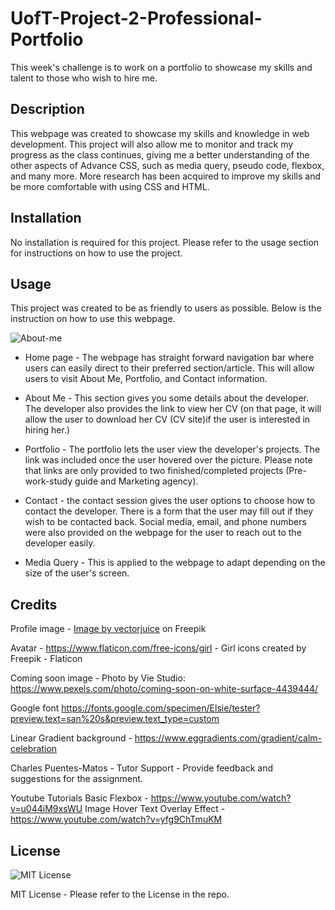 # UofT-Project-2-Professional-Portfolio

This week's challenge is to work on a portfolio to showcase my skills and talent to those who wish to hire me.

## Description

This webpage was created to showcase my skills and knowledge in web development. This project will also allow me to monitor and track my progress as the class continues, giving me a better understanding of the other aspects of Advance CSS, such as media query, pseudo code, flexbox, and many more. More research has been acquired to improve my skills and be more comfortable with using CSS and HTML.

## Installation

No installation is required for this project. Please refer to the usage section for instructions on how to use the project.

## Usage

This project was created to be as friendly to users as possible. Below is the instruction on how to use this webpage.

![About-me](https://github.com/KitSarmiento/Professional-Portfolio/assets/135483936/a9fc8164-b192-4c8e-81d2-79f7dd960bf4)

- Home page - The webpage has straight forward navigation bar where users can easily direct to their preferred section/article. This will allow users to visit About Me, Portfolio, and Contact information.

- About Me - This section gives you some details about the developer. The developer also provides the link to view her CV (on that page, it will allow the user to download her CV (CV site)if the user is interested in hiring her.)

- Portfolio - The portfolio lets the user view the developer's projects. The link was included once the user hovered over the picture. Please note that links are only provided to two finished/completed projects (Pre-work-study guide and Marketing agency).

- Contact - the contact session gives the user options to choose how to contact the developer. There is a form that the user may fill out if they wish to be contacted back. Social media, email, and phone numbers were also provided on the webpage for the user to reach out to the developer easily.

- Media Query - This is applied to the webpage to adapt depending on the size of the user's screen.

## Credits

Profile image - <a href="https://www.freepik.com/free-vector/css-html-programming-languages-computer-programming-coding-it-female-programmer-cartoon-character-software-website-development_10782650.htm#page=4&query=female%20programmer&position=45&from_view=keyword&track=ais">Image by vectorjuice</a> on Freepik

Avatar - https://www.flaticon.com/free-icons/girl - Girl icons created by Freepik - Flaticon

Coming soon image - Photo by Vie Studio: https://www.pexels.com/photo/coming-soon-on-white-surface-4439444/

Google font https://fonts.google.com/specimen/Elsie/tester?preview.text=san%20s&preview.text_type=custom

Linear Gradient background - https://www.eggradients.com/gradient/calm-celebration

Charles Puentes-Matos - Tutor Support - Provide feedback and suggestions for the assignment.

Youtube Tutorials
Basic Flexbox - https://www.youtube.com/watch?v=u044iM9xsWU
Image Hover Text Overlay Effect - https://www.youtube.com/watch?v=yfg9ChTmuKM

## License

![MIT License](https://img.shields.io/badge/License-MIT-yellow.svg)

MIT License - Please refer to the License in the repo.
